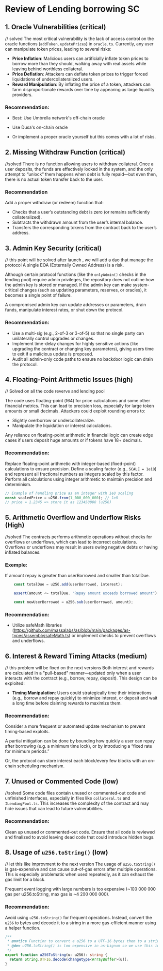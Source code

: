 # Review of Lending borrowing SC

## 1. Oracle Vulnerabilities (critical)
// solved
The most critical vulnerability is the lack of access control on the oracle functions (`addToken`, `updatePrices`) in `oracle.ts`. Currently, any user can manipulate token prices, leading to several risks:
- **Price Inflation**: Malicious users can artificially inflate token prices to borrow more than they should, walking away with real assets while leaving behind worthless collateral.
- **Price Deflation**: Attackers can deflate token prices to trigger forced liquidations of undercollateralized users.
- **Reward Manipulation**: By inflating the price of a token, attackers can farm disproportionate rewards over time by appearing as large liquidity providers.

### Recommendation:
- Best: Use Umbrella network's off-chain oracle

- Use Dusa's on-chain oracle

- Or implement a proper oracle yourself but this comes with a lot of risks.

## 2. Missing Withdraw Function (critical)
//solved
There is no function allowing users to withdraw collateral. Once a user deposits, the funds are effectively locked in the system, and the only attempt to “unlock” them happens when debt is fully repaid—but even then, there is no actual token transfer back to the user.

### Recommendation
Add a proper withdraw (or redeem) function that:
- Checks that a user’s outstanding debt is zero (or remains sufficiently collateralized).
- Subtracts the withdrawn amount from the user’s internal balance.
- Transfers the corresponding tokens from the contract back to the user’s address.

## 3. Admin Key Security (critical)
// this point will be solved after launch , we will add a dao that manage the protocol
A single EOA (Externally Owned Address) is a risk.

Although certain protocol functions (like the `onlyAdmin()` checks in the lending pool) require admin privileges, the repository does not outline how the admin key is stored or managed. If the admin key can make system-critical changes (such as updating parameters, reserves, or oracles), it becomes a single point of failure.

A compromised admin key can update addresses or parameters, drain funds, manipulate interest rates, or shut down the protocol.

### Recommendation:

- Use a multi-sig (e.g., 2-of-3 or 3-of-5) so that no single party can unilaterally control upgrades or changes.
- Implement time-delay changes for highly sensitive actions (like upgrading the contract or changing key parameters), giving users time to exit if a malicious update is proposed.
- Audit all admin-only code paths to ensure no backdoor logic can drain the protocol.

## 4. Floating-Point Arithmetic Issues (high)
// Solved on all the code reverve and lending pool


The code uses floating-point (f64) for price calculations and some other financial metrics. This can lead to precision loss, especially for large token amounts or small decimals. Attackers could exploit rounding errors to:
- Slightly overborrow or undercollateralize.
- Manipulate the liquidation or interest calculations.

Any reliance on floating-point arithmetic in financial logic can create edge cases if users deposit huge amounts or if tokens have 18+ decimals.

### Recommendation:
Replace floating-point arithmetic with integer-based (fixed-point) calculations to ensure precision. Define a scaling factor (e.g., `SCALE = 1e18`) and represent all fractional numbers as integers scaled by this factor. Perform all calculations using integer arithmetic to maintain precision and determinism.

```typescript
// Example of handling price as an integer with 1e8 scaling
const scaledPrice = u256.from(1_000_000_000); // 1e8
// price = 1.2345 => store it as 123450000 (u256)
```

## 5. Arithmetic Overflow and Underflow Risks (High)
//solved
The contracts performs arithmetic operations without checks for overflows or underflows, which can lead to incorrect calculations.
Overflows or underflows may result in users owing negative debts or having inflated balances.

### Exemple:

If amount repay is greater than userBorrowed and smaller than totalDue.
```typescript
    const totalDue = u256.add(userBorrowed, interest);

    assert(amount <= totalDue, "Repay amount exceeds borrowed amount");

    const newUserBorrowed = u256.sub(userBorrowed, amount);
```

### Recommendation:

- Utilize safeMath libraries (https://github.com/massalabs/as/blob/main/packages/as-types/assembly/safeMath.ts) or implement checks to prevent overflows and underflows.

## 6. Interest & Reward Timing Attacks (medium)
// this problem will be fixed on the next versions 
Both interest and rewards are calculated in a "pull-based" manner—updated only when a user interacts with the contract (e.g., borrow, repay, deposit). This design can be exploited:
- **Timing Manipulation**: Users could strategically time their interactions (e.g., borrow and repay quickly) to minimize interest, or deposit and wait a long time before claiming rewards to maximize them.

### Recommendation:
Consider a more frequent or automated update mechanism to prevent timing-based exploits.

A partial mitigation can be done by bounding how quickly a user can repay after borrowing (e.g. a minimum time lock), or by introducing a “fixed rate for minimum periods.”

Or, the protocol can store interest each block/every few blocks with an on-chain scheduling mechanism.

## 7. Unused or Commented Code (low)
//solved
Some code files contain unused or commented-out code and unfinished interfaces, especially in files like `collateral.ts` and `ILendingPool.ts`. This increases the complexity of the contract and may hide issues that can lead to future vulnerabilities.

### Recommendation:
Clean up unused or commented-out code. Ensure that all code is reviewed and finalized to avoid leaving dead code that could introduce hidden bugs.

## 8. Usage of `u256.toString()` (low)
// let this like improvment to the next version
The usage of `u256.toString()` is gas-expensive and can cause out-of-gas errors after multiple operations. This is especially problematic when used repeatedly, as it can exhaust the gas limit for a block.

Frequent event logging with large numbers is too expensive (~100 000 000 gas per u256.toString, max gas is ~4 200 000 000).

### Recommendation:
Avoid using `u256.toString()` for frequent operations. Instead, convert the `u256` to bytes and decode it to a string in a more gas-efficient manner using a helper function.

```typescript
/**
 * @notice Function to convert a u256 to a UTF-16 bytes then to a string
 * @dev u256.toString() is too expensive in as-bignum so we use this instead
 */
export function u256ToString(u: u256): string {
  return String.UTF16.decode(changetype<ArrayBuffer>(u));
}
```
